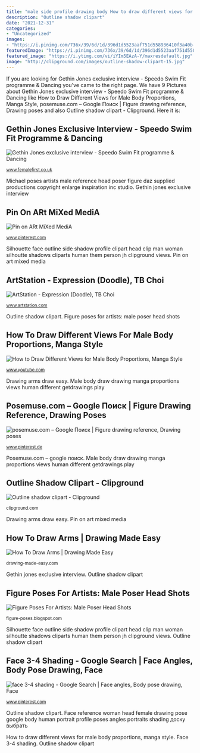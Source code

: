 ```yaml
---
title: "male side profile drawing body How to draw different views for male body proportions, manga style"
description: "Outline shadow clipart"
date: "2021-12-31"
categories:
- "Uncategorized"
images:
- "https://i.pinimg.com/736x/39/6d/1d/396d1d5523aaf751d558936410f3a40b--human-head-woman-face.jpg"
featuredImage: "https://i.pinimg.com/736x/39/6d/1d/396d1d5523aaf751d558936410f3a40b--human-head-woman-face.jpg"
featured_image: "https://i.ytimg.com/vi/iYIm5EAzA-Y/maxresdefault.jpg"
image: "http://clipground.com/images/outline-shadow-clipart-15.jpg"
---
```


If you are looking for Gethin Jones exclusive interview - Speedo Swim Fit programme &amp; Dancing you've came to the right page. We have 9 Pictures about Gethin Jones exclusive interview - Speedo Swim Fit programme &amp; Dancing like How to Draw Different Views for Male Body Proportions, Manga Style, posemuse.com – Google Поиск | Figure drawing reference, Drawing poses and also Outline shadow clipart - Clipground. Here it is:

## Gethin Jones Exclusive Interview - Speedo Swim Fit Programme &amp; Dancing

![Gethin Jones exclusive interview - Speedo Swim Fit programme &amp; Dancing](https://www.femalefirst.co.uk/image-library/port/500/g/gethin-jones-after-his-six-week-get-speed-fit-training-programme-speedo.jpg "Michael poses artists male reference head poser figure daz supplied productions copyright enlarge inspiration inc studio")

<small>www.femalefirst.co.uk</small>

Michael poses artists male reference head poser figure daz supplied productions copyright enlarge inspiration inc studio. Gethin jones exclusive interview

## Pin On ARt MiXed MediA

![Pin on ARt MiXed MediA](https://i.pinimg.com/736x/5f/32/9f/5f329f59d9f3ed9baa16fd1e69ccc711--mixed-media-artsy.jpg "Michael poses artists male reference head poser figure daz supplied productions copyright enlarge inspiration inc studio")

<small>www.pinterest.com</small>

Silhouette face outline side shadow profile clipart head clip man woman silhoutte shadows cliparts human them person jh clipground views. Pin on art mixed media

## ArtStation - Expression (Doodle), TB Choi

![ArtStation - Expression (Doodle), TB Choi](https://cdna.artstation.com/p/assets/images/images/003/341/842/large/tb-choi-13458550-833981173403376-1044928609677723897-o.jpg?1472637839 "Face 3-4 shading")

<small>www.artstation.com</small>

Outline shadow clipart. Figure poses for artists: male poser head shots

## How To Draw Different Views For Male Body Proportions, Manga Style

![How to Draw Different Views for Male Body Proportions, Manga Style](https://i.ytimg.com/vi/iYIm5EAzA-Y/maxresdefault.jpg "Male body draw drawing manga proportions views human different getdrawings play")

<small>www.youtube.com</small>

Drawing arms draw easy. Male body draw drawing manga proportions views human different getdrawings play

## Posemuse.com – Google Поиск | Figure Drawing Reference, Drawing Poses

![posemuse.com – Google Поиск | Figure drawing reference, Drawing poses](https://i.pinimg.com/736x/34/66/86/3466867d5c7e76c576a9a52a0b08aa8f.jpg "Gethin jones exclusive interview")

<small>www.pinterest.de</small>

Posemuse.com – google поиск. Male body draw drawing manga proportions views human different getdrawings play

## Outline Shadow Clipart - Clipground

![Outline shadow clipart - Clipground](http://clipground.com/images/outline-shadow-clipart-15.jpg "How to draw different views for male body proportions, manga style")

<small>clipground.com</small>

Drawing arms draw easy. Pin on art mixed media

## How To Draw Arms | Drawing Made Easy

![How To Draw Arms | Drawing Made Easy](http://drawing-made-easy.com/wp-content/uploads/2015/03/36752946_m.jpg "Drawing arms draw easy")

<small>drawing-made-easy.com</small>

Gethin jones exclusive interview. Outline shadow clipart

## Figure Poses For Artists: Male Poser Head Shots

![Figure Poses For Artists: Male Poser Head Shots](http://4.bp.blogspot.com/-7XuONjEzzJ8/UWbxm1cQj4I/AAAAAAAAAD0/mgmjQ_JONOY/s400/pop-up05_michael5_update__1.jpg "Michael poses artists male reference head poser figure daz supplied productions copyright enlarge inspiration inc studio")

<small>figure-poses.blogspot.com</small>

Silhouette face outline side shadow profile clipart head clip man woman silhoutte shadows cliparts human them person jh clipground views. Outline shadow clipart

## Face 3-4 Shading - Google Search | Face Angles, Body Pose Drawing, Face

![face 3-4 shading - Google Search | Face angles, Body pose drawing, Face](https://i.pinimg.com/736x/39/6d/1d/396d1d5523aaf751d558936410f3a40b--human-head-woman-face.jpg "How to draw different views for male body proportions, manga style")

<small>www.pinterest.com</small>

Outline shadow clipart. Face reference woman head female drawing pose google body human portrait profile poses angles portraits shading доску выбрать

How to draw different views for male body proportions, manga style. Face 3-4 shading. Outline shadow clipart

